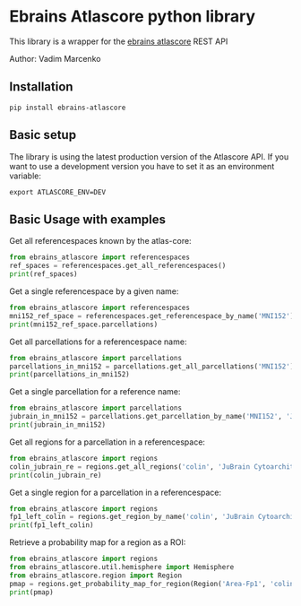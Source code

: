 # Ebrains Atlascore python library 

This library is a wrapper for the [ebrains atlascore](https://ebrains-atlascore.apps.hbp.eu/) REST API

Author: Vadim Marcenko

## Installation

`pip install ebrains-atlascore`

## Basic setup

The library is using the latest production version of the Atlascore API.
If you want to use a development version you have to set it as an environment variable:

`export ATLASCORE_ENV=DEV`

## Basic Usage with examples

Get all referencespaces known by the atlas-core:

```python
from ebrains_atlascore import referencespaces
ref_spaces = referencespaces.get_all_referencespaces()
print(ref_spaces)
```

Get a single referencespace by a given name:

```python
from ebrains_atlascore import referencespaces
mni152_ref_space = referencespaces.get_referencespace_by_name('MNI152')
print(mni152_ref_space.parcellations)
```

Get all parcellations for a referencespace name:

```python
from ebrains_atlascore import parcellations
parcellations_in_mni152 = parcellations.get_all_parcellations('MNI152')
print(parcellations_in_mni152)
```

Get a single parcellation for a reference name:

```python
from ebrains_atlascore import parcellations
jubrain_in_mni152 = parcellations.get_parcellation_by_name('MNI152', 'JuBrain Cytoarchitectonic Atlas')
print(jubrain_in_mni152)
```

Get all regions for a parcellation in a referencespace:

```python
from ebrains_atlascore import regions
colin_jubrain_re = regions.get_all_regions('colin', 'JuBrain Cytoarchitectonic Atlas')
print(colin_jubrain_re)
```

Get a single region for a parcellation in a referencespace:

```python
from ebrains_atlascore import regions
fp1_left_colin = regions.get_region_by_name('colin', 'JuBrain Cytoarchitectonic Atlas', 'Area Fp1 (FPole) - left hemisphere')
print(fp1_left_colin)
```

Retrieve a probability map for a region as a ROI:
```python
from ebrains_atlascore import regions
from ebrains_atlascore.util.hemisphere import Hemisphere
from ebrains_atlascore.region import Region
pmap = regions.get_probability_map_for_region(Region('Area-Fp1', 'colin', 'JuBrain Cytoarchitectonic Atlas'), Hemisphere.LEFT.value, 0.2)
print(pmap)
```
